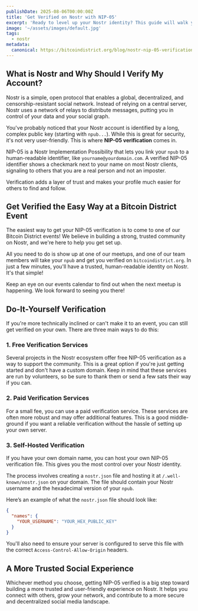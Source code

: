 ```yaml
---
publishDate: 2025-08-06T00:00:00Z
title: 'Get Verified on Nostr with NIP-05'
excerpt: 'Ready to level up your Nostr identity? This guide will walk you through NIP-05 verification, making your profile more credible and easier for others to find. Plus, find out how you can get verified for free at a Bitcoin District event!'
image: '~/assets/images/default.jpg'
tags:
  - nostr
metadata:
  canonical: https://bitcoindistrict.org/blog/nostr-nip-05-verification
---
```


## What is Nostr and Why Should I Verify My Account?

Nostr is a simple, open protocol that enables a global, decentralized, and censorship-resistant social network. Instead of relying on a central server, Nostr uses a network of relays to distribute messages, putting you in control of your data and your social graph.

You've probably noticed that your Nostr account is identified by a long, complex public key (starting with `npub...`). While this is great for security, it's not very user-friendly. This is where **NIP-05 verification** comes in.

NIP-05 is a Nostr Implementation Possibility that lets you link your `npub` to a human-readable identifier, like `yourname@yourdomain.com`. A verified NIP-05 identifier shows a checkmark next to your name on most Nostr clients, signaling to others that you are a real person and not an imposter.

Verification adds a layer of trust and makes your profile much easier for others to find and follow.

## Get Verified the Easy Way at a Bitcoin District Event

The easiest way to get your NIP-05 verification is to come to one of our Bitcoin District events! We believe in building a strong, trusted community on Nostr, and we're here to help you get set up.

All you need to do is show up at one of our meetups, and one of our team members will take your `npub` and get you verified on `bitcoindistrict.org`. In just a few minutes, you'll have a trusted, human-readable identity on Nostr. It's that simple!

Keep an eye on our events calendar to find out when the next meetup is happening. We look forward to seeing you there!

## Do-It-Yourself Verification

If you're more technically inclined or can't make it to an event, you can still get verified on your own. There are three main ways to do this:

### 1. Free Verification Services

Several projects in the Nostr ecosystem offer free NIP-05 verification as a way to support the community. This is a great option if you're just getting started and don't have a custom domain. Keep in mind that these services are run by volunteers, so be sure to thank them or send a few sats their way if you can.

### 2. Paid Verification Services

For a small fee, you can use a paid verification service. These services are often more robust and may offer additional features. This is a good middle-ground if you want a reliable verification without the hassle of setting up your own server.

### 3. Self-Hosted Verification

If you have your own domain name, you can host your own NIP-05 verification file. This gives you the most control over your Nostr identity.

The process involves creating a `nostr.json` file and hosting it at `/.well-known/nostr.json` on your domain. The file should contain your Nostr username and the hexadecimal version of your `npub`.

Here’s an example of what the `nostr.json` file should look like:

```json
{
  "names": {
    "YOUR_USERNAME": "YOUR_HEX_PUBLIC_KEY"
  }
}
```

You'll also need to ensure your server is configured to serve this file with the correct `Access-Control-Allow-Origin` headers.

## A More Trusted Social Experience

Whichever method you choose, getting NIP-05 verified is a big step toward building a more trusted and user-friendly experience on Nostr. It helps you connect with others, grow your network, and contribute to a more secure and decentralized social media landscape.
